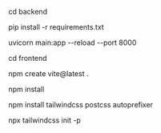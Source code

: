 cd backend

pip install -r requirements.txt

uvicorn main:app --reload --port 8000




cd frontend

npm create vite@latest .

npm install

npm install tailwindcss postcss autoprefixer

npx tailwindcss init -p
